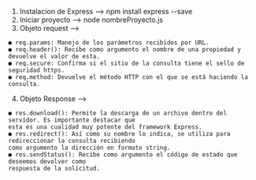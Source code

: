 1. Instalacion de Express --> npm install express --save
2. Iniciar proyecto --> node nombreProyecto.js
3. Objeto request -->
~~~
● req.params: Manejo de los parámetros recibidos por URL.
● req.header(): Recibe como argumento el nombre de una propiedad y devuelve el valor de esta.
● req.secure: Confirma si el sitio de la consulta tiene el sello de seguridad https.
● req.method: Devuelve el método HTTP con el que se está haciendo la consulta.
~~~

4. Objeto Response --> 
~~~
● res.download(): Permite la descarga de un archivo dentro del servidor. Es importante destacar que 
esta es una cualidad muy potente del framework Express.
● res.redirect(): Así como su nombre lo indica, se utiliza para redireccionar la consulta recibiendo 
como argumento la dirección en formato string.
● res.sendStatus(): Recibe como argumento el código de estado que deseemos devolver como 
respuesta de la solicitud.
~~~